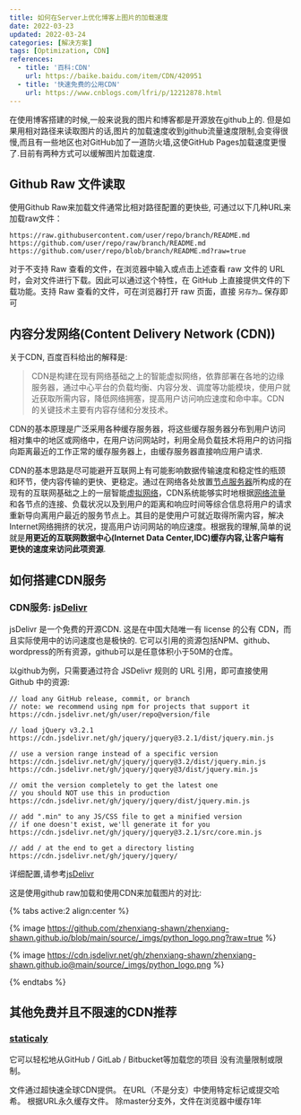 ```yaml
---
title: 如何在Server上优化博客上图片的加载速度
date: 2022-03-23
updated: 2022-03-24
categories: [解决方案]
tags: [Optimization, CDN]
references:
  - title: '百科:CDN'
    url: https://baike.baidu.com/item/CDN/420951
  - title: '快速免费的公用CDN'
    url: https://www.cnblogs.com/lfri/p/12212878.html
---
```


在使用博客搭建的时候,一般来说我的图片和博客都是开源放在github上的. 但是如果用相对路径来读取图片的话,图片的加载速度收到github流量速度限制,会变得很慢,而且有一些地区也对GitHub加了一道防火墙,这使GitHub Pages加载速度更慢了.目前有两种方式可以缓解图片加载速度.

<!-- more -->

## Github Raw 文件读取

使用Github Raw来加载文件通常比相对路径配置的更快些, 可通过以下几种URL来加载raw文件：

```
https://raw.githubusercontent.com/user/repo/branch/README.md
https://github.com/user/repo/raw/branch/README.md
https://github.com/user/repo/blob/branch/README.md?raw=true
```

对于不支持 Raw 查看的文件，在浏览器中输入或点击上述查看 raw 文件的 URL 时，会对文件进行下载。因此可以通过这个特性，在 GitHub 上直接提供文件的下载功能。支持 Raw 查看的文件，可在浏览器打开 raw 页面，直接 `另存为…` 保存即可

## 内容分发网络(Content Delivery Network (CDN))

关于CDN, 百度百科给出的解释是:

> CDN是构建在现有网络基础之上的智能虚拟网络，依靠部署在各地的边缘服务器，通过中心平台的负载均衡、内容分发、调度等功能模块，使用户就近获取所需内容，降低网络拥塞，提高用户访问响应速度和命中率。CDN的关键技术主要有内容存储和分发技术。

CDN的基本原理是广泛采用各种缓存服务器，将这些缓存服务器分布到用户访问相对集中的地区或网络中，在用户访问网站时，利用全局负载技术将用户的访问指向距离最近的工作正常的缓存服务器上，由缓存服务器直接响应用户请求.	

CDN的基本思路是尽可能避开互联网上有可能影响数据传输速度和稳定性的瓶颈和环节，使内容传输的更快、更稳定。通过在网络各处放置[节点服务器](https://baike.baidu.com/item/节点服务器/4576219)所构成的在现有的互联网基础之上的一层智能[虚拟网络](https://baike.baidu.com/item/虚拟网络/855117)，CDN系统能够实时地根据[网络流量](https://baike.baidu.com/item/网络流量/7489548)和各节点的连接、负载状况以及到用户的距离和响应时间等综合信息将用户的请求重新导向离用户最近的服务节点上。其目的是使用户可就近取得所需内容，解决 Internet网络拥挤的状况，提高用户访问网站的响应速度。根据我的理解,简单的说就是**用更近的互联网数据中心(Internet Data Center,IDC)缓存内容,让客户端有更快的速度来访问此项资源**.

## 如何搭建CDN服务

### CDN服务: [jsDelivr](https://www.jsdelivr.com/)

jsDelivr 是一个免费的开源CDN. 这是在中国大陆唯一有 license 的公有 CDN，而且实际使用中的访问速度也是极快的. 它可以引用的资源包括NPM、github、wordpress的所有资源，github可以是任意体积小于50M的仓库。

以github为例，只需要通过符合 JSDelivr 规则的 URL 引用，即可直接使用 Github 中的资源:

```text
// load any GitHub release, commit, or branch
// note: we recommend using npm for projects that support it
https://cdn.jsdelivr.net/gh/user/repo@version/file

// load jQuery v3.2.1
https://cdn.jsdelivr.net/gh/jquery/jquery@3.2.1/dist/jquery.min.js

// use a version range instead of a specific version
https://cdn.jsdelivr.net/gh/jquery/jquery@3.2/dist/jquery.min.js
https://cdn.jsdelivr.net/gh/jquery/jquery@3/dist/jquery.min.js

// omit the version completely to get the latest one
// you should NOT use this in production
https://cdn.jsdelivr.net/gh/jquery/jquery/dist/jquery.min.js

// add ".min" to any JS/CSS file to get a minified version
// if one doesn't exist, we'll generate it for you
https://cdn.jsdelivr.net/gh/jquery/jquery@3.2.1/src/core.min.js

// add / at the end to get a directory listing
https://cdn.jsdelivr.net/gh/jquery/jquery/
```

详细配置,请参考[jsDelivr](https://www.jsdelivr.com/)



这是使用github raw加载和使用CDN来加载图片的对比:


{% tabs active:2 align:center %}

<!-- tab GitHub Raw -->
{% image https://github.com/zhenxiang-shawn/zhenxiang-shawn.github.io/blob/main/source/_imgs/python_logo.png?raw=true %}

<!-- tab jsDelivr(CDN) -->
{% image https://cdn.jsdelivr.net/gh/zhenxiang-shawn/zhenxiang-shawn.github.io@main/source/_imgs/python_logo.png %}

{% endtabs %}

## 其他免费并且不限速的CDN推荐

### [staticaly](https://statically.io/)

它可以轻松地从GitHub / GitLab / Bitbucket等加载您的项目 没有流量限制或限制。

文件通过超快速全球CDN提供。 在URL（不是分支）中使用特定标记或提交哈希。
根据URL永久缓存文件。 除master分支外，文件在浏览器中缓存1年
